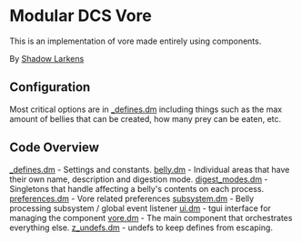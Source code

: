 # Modular DCS Vore
This is an implementation of vore made entirely using components.

By [Shadow Larkens](https://github.com/ShadowLarkens/)

## Configuration
Most critical options are in [_defines.dm](./_defines.dm) including things such as the max amount of bellies that can
be created, how many prey can be eaten, etc.

## Code Overview
[_defines.dm](./_defines.dm) - Settings and constants.
[belly.dm](./belly.dm) - Individual areas that have their own name, description and digestion mode.
[digest_modes.dm](./digest_modes.dm) - Singletons that handle affecting a belly's contents on each process.
[preferences.dm](./preferences.dm) - Vore related preferences
[subsystem.dm](./subsystem.dm) - Belly processing subsystem / global event listener
[ui.dm](./ui.dm) - tgui interface for managing the component
[vore.dm](./vore.dm) - The main component that orchestrates everything else.
[z_undefs.dm](./z_undefs.dm) - undefs to keep defines from escaping.
